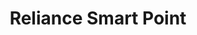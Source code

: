 ---
title: "Reliance Smart Point"
url: /bengaluru/reliance-smart-point-old-manipal-hospital-road/
shop: supermarket
---